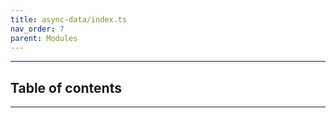 ```yaml
---
title: async-data/index.ts
nav_order: 7
parent: Modules
---
```


---

<h2 class="text-delta">Table of contents</h2>

---
